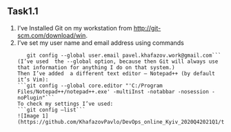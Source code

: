 ## Task1.1
1. I’ve Installed Git on my workstation from http://git-scm.com/download/win.
2. I’ve set my user name and email address using commands
   ```git config --global user.name "Khafazov Pavlo"
      git config --global user.email pavel.khafazov.work@gmail.com```
   (I’ve used  the --global option, because then Git will always use that information for anything I do on that system.)
   Then I’ve added  a different text editor – Notepad++ (by default it’s Vim):
   ```git config --global core.editor "'C:/Program Files/Notepad++/notepad++.exe' -multiInst -notabbar -nosession -noPlugin"```
   To check my settings I’ve used:
   ```git config –list```
   ![Image 1](https://github.com/KhafazovPavlo/DevOps_online_Kyiv_2020Q42021Q1/tree/main/m1/task1.1/screenshots/Image1.jpg)
   
   
